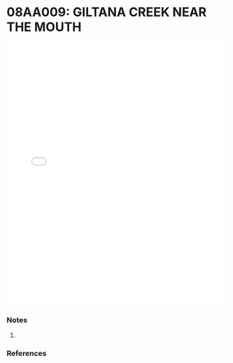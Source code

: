 # 08AA009: GILTANA CREEK NEAR THE MOUTH

<iframe src="/distribution_estimation/_static/stations/08AA009_fdc.html" width="100%" height="600" frameborder="0"></iframe>

### Notes
1. 

### References

